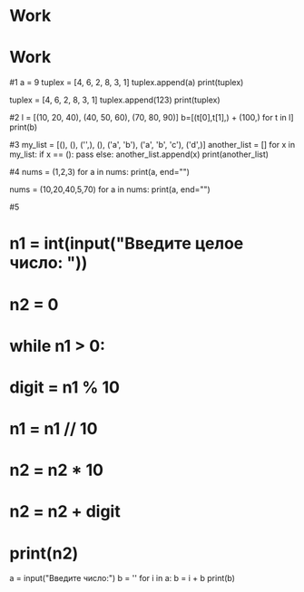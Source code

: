 # Work
# Work
#1
a = 9
tuplex = [4, 6, 2, 8, 3, 1]
tuplex.append(a)
print(tuplex)


tuplex = [4, 6, 2, 8, 3, 1]
tuplex.append(123)
print(tuplex)

#2
l = [(10, 20, 40), (40, 50, 60), (70, 80, 90)]
b=[(t[0],t[1],) + (100,) for t in l]
print(b)

#3
my_list = [(), (), ('',), (), ('a', 'b'), ('a', 'b', 'c'), ('d',)]
another_list = []
for x in my_list:
    if x == ():
        pass
    else:
        another_list.append(x)
print(another_list)



#4
nums = (1,2,3)
for a in nums:
    print(a, end="")
    
  nums = (10,20,40,5,70)
  for a in nums:
  print(a, end="")
  
  #5
  # n1 = int(input("Введите целое число: ")) 
# n2 = 0 
# while n1 > 0: 
#     digit = n1 % 10 
#     n1 = n1 // 10 
#     n2 = n2 * 10 
#     n2 = n2 + digit 
# print(n2) 
 
a = input("Введите число:") 
b = '' 
for i in a: 
    b = i + b 
print(b)
